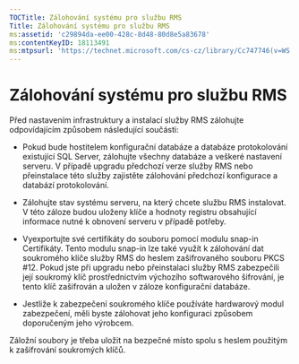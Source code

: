```yaml
---
TOCTitle: Zálohování systému pro službu RMS
Title: Zálohování systému pro službu RMS
ms:assetid: 'c29894da-ee00-428c-8d48-80d8e5a83678'
ms:contentKeyID: 18113491
ms:mtpsurl: 'https://technet.microsoft.com/cs-cz/library/Cc747746(v=WS.10)'
---
```


Zálohování systému pro službu RMS
=================================

Před nastavením infrastruktury a instalací služby RMS zálohujte odpovídajícím způsobem následující součásti:

-   Pokud bude hostitelem konfigurační databáze a databáze protokolování existující SQL Server, zálohujte všechny databáze a veškeré nastavení serveru. V případě upgradu předchozí verze služby RMS nebo přeinstalace této služby zajistěte zálohování předchozí konfigurace a databází protokolování.

-   Zálohujte stav systému serveru, na který chcete službu RMS instalovat. V této záloze budou uloženy klíče a hodnoty registru obsahující informace nutné k obnovení serveru v případě potřeby.

-   Vyexportujte své certifikáty do souboru pomocí modulu snap-in Certifikáty. Tento modulu snap-in lze také využít k zálohování dat soukromého klíče služby RMS do heslem zašifrovaného souboru PKCS \#12. Pokud jste při upgradu nebo přeinstalaci služby RMS zabezpečili její soukromý klíč prostřednictvím výchozího softwarového šifrování, je tento klíč zašifrován a uložen v záloze konfigurační databáze.

-   Jestliže k zabezpečení soukromého klíče používáte hardwarový modul zabezpečení, měli byste zálohovat jeho konfiguraci způsobem doporučeným jeho výrobcem.

Záložní soubory je třeba uložit na bezpečné místo spolu s heslem použitým k zašifrování soukromých klíčů.
